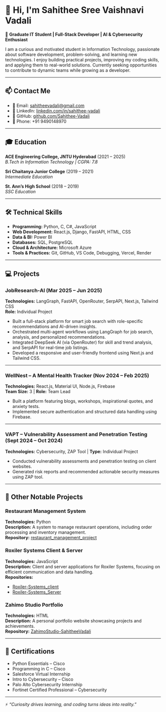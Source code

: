 # 👋 Hi, I'm Sahithee Sree Vaishnavi Vadali

🚀 **Graduate IT Student | Full-Stack Developer | AI & Cybersecurity Enthusiast**

I am a curious and motivated student in Information Technology, passionate about software development, problem-solving, and learning new technologies. I enjoy building practical projects, improving my coding skills, and applying them to real-world solutions. Currently seeking opportunities to contribute to dynamic teams while growing as a developer.

---

## 📫 Contact Me

- 📧 Email: [sahitheevadali@gmail.com](mailto:sahitheevadali@gmail.com)
- 💼 LinkedIn: [linkedin.com/in/sahithee-vadali](https://linkedin.com/in/sahithee-vadali)
- 🐙 GitHub: [github.com/Sahithee-Vadali](https://github.com/Sahithee-Vadali)
- 📱 Phone: +91 9490148970

---

## 🎓 Education

**ACE Engineering College, JNTU Hyderabad** (2021 – 2025)  
_B.Tech in Information Technology | CGPA: 7.8_

**Sri Chaitanya Junior College** (2019 – 2021)  
_Intermediate Education_

**St. Ann’s High School** (2018 – 2019)  
_SSC Education_

---

## 🛠 Technical Skills

- **Programming:** Python, C, C#, JavaScript
- **Web Development:** React.js, Django, FastAPI, HTML, CSS
- **Data & BI:** Power BI
- **Databases:** SQL, PostgreSQL
- **Cloud & Architecture:** Microsoft Azure
- **Tools & Practices:** Git, GitHub, VS Code, Debugging, Vercel, Render

---

## 💻 Projects

### JobResearch-AI (Mar 2025 – Jun 2025)  
**Technologies:** LangGraph, FastAPI, OpenRouter, SerpAPI, Next.js, Tailwind CSS  
**Role:** Individual Project

- Built a full-stack platform for smart job search with role-specific recommendations and AI-driven insights.
- Orchestrated multi-agent workflows using LangGraph for job search, analysis, and personalized recommendations.
- Integrated DeepSeek AI (via OpenRouter) for skill and trend analysis, and SerpAPI for real-time job listings.
- Developed a responsive and user-friendly frontend using Next.js and Tailwind CSS.

---

### WellNest – A Mental Health Tracker (Nov 2024 – Feb 2025)  
**Technologies:** React.js, Material UI, Node.js, Firebase  
**Team Size:** 3 | **Role:** Team Lead

- Built a platform featuring blogs, workshops, inspirational quotes, and anxiety tests.
- Implemented secure authentication and structured data handling using Firebase.

---

### VAPT – Vulnerability Assessment and Penetration Testing (Sept 2024 – Oct 2024)  
**Technologies:** Cybersecurity, ZAP Tool | **Type:** Individual Project

- Conducted vulnerability assessments and penetration testing on client websites.
- Generated risk reports and recommended actionable security measures using ZAP tool.

---

## 📂 Other Notable Projects

### Restaurant Management System  
**Technologies:** Python  
**Description:** A system to manage restaurant operations, including order processing and inventory management.  
**Repository:** [restaurant_management_project](https://github.com/Sahithee-Vadali/restaurant_management_project)

### Roxiler Systems Client & Server  
**Technologies:** JavaScript  
**Description:** Client and server applications for Roxiler Systems, focusing on efficient communication and data handling.  
**Repositories:**  
- [Roxiler-Systems_client](https://github.com/Sahithee-Vadali/Roxiler-Systems_client)  
- [Roxiler-Systems_Server](https://github.com/Sahithee-Vadali/Roxiler-Systems_Server)

### Zahimo Studio Portfolio  
**Technologies:** HTML  
**Description:** A personal portfolio website showcasing projects and achievements.  
**Repository:** [ZahimoStudio-SahitheeVadali](https://github.com/Sahithee-Vadali/ZahimoStudio-SahitheeVadali)

---

## 📜 Certifications

- Python Essentials – Cisco
- Programming in C – Cisco
- Salesforce Virtual Internship
- Intro to Cybersecurity – Cisco
- Palo Alto Cybersecurity Internship
- Fortinet Certified Professional – Cybersecurity

---

⚡ *“Curiosity drives learning, and coding turns ideas into reality.”*
